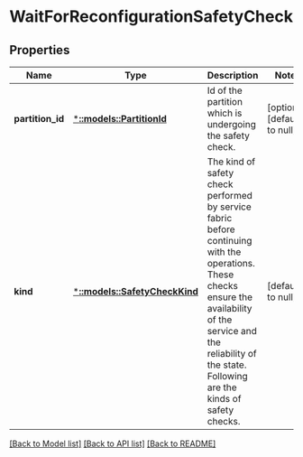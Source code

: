 # WaitForReconfigurationSafetyCheck

## Properties
Name | Type | Description | Notes
------------ | ------------- | ------------- | -------------
**partition_id** | [***::models::PartitionId**](PartitionId.md) | Id of the partition which is undergoing the safety check. | [optional] [default to null]
**kind** | [***::models::SafetyCheckKind**](SafetyCheckKind.md) | The kind of safety check performed by service fabric before continuing with the operations. These checks ensure the availability of the service and the reliability of the state. Following are the kinds of safety checks. | [default to null]

[[Back to Model list]](../README.md#documentation-for-models) [[Back to API list]](../README.md#documentation-for-api-endpoints) [[Back to README]](../README.md)


